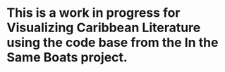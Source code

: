 # This is a work in progress for Visualizing Caribbean Literature using the code base from the In the Same Boats project. 

